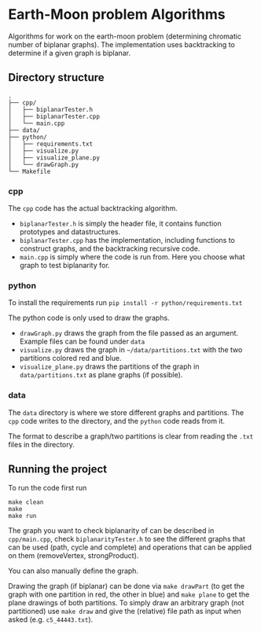 # Earth-Moon problem Algorithms
Algorithms for work on the earth-moon problem (determining chromatic number of biplanar graphs).
The implementation uses backtracking to determine if a given graph is biplanar.

## Directory structure
```
.
├── cpp/
│   ├── biplanarTester.h
│   ├── biplanarTester.cpp
│   └── main.cpp
├── data/
├── python/
│   ├── requirements.txt
│   ├── visualize.py
│   ├── visualize_plane.py
│   └── drawGraph.py
└── Makefile
```

### cpp
The `cpp` code has the actual backtracking algorithm.
 - `biplanarTester.h` is simply the header file, it contains function prototypes and datastructures.
 - `biplanarTester.cpp` has the implementation, including functions to construct graphs, and the backtracking recursive code.
 - `main.cpp` is simply where the code is run from. Here you choose what graph to test biplanarity for.

### python
To install the requirements run `pip install -r python/requirements.txt`

The python code is only used to draw the graphs.
  - `drawGraph.py` draws the graph from the file passed as an argument. Example files can be found under `data`
  - `visualize.py` draws the graph in `~/data/partitions.txt` with the two partitions colored red and blue.
  - `visualize_plane.py` draws the partitions of the graph in `data/partitions.txt` as plane graphs (if possible).

### data
The `data` directory is where we store different graphs and partitions.
The `cpp` code writes to the directory, and the `python` code reads from it.

The format to describe a graph/two partitions is clear from reading the `.txt` files in the directory.

## Running the project

To run the code first run 
```
make clean 
make 
make run
```
The graph you want to check biplanarity of can be described in `cpp/main.cpp`, check `biplanarityTester.h` 
to see the different graphs that can be used (path, cycle and complete) and operations 
that can be applied on them (removeVertex, strongProduct).

You can also manually define the graph.

Drawing the graph (if biplanar) can be done via `make drawPart` (to get the graph with one partition in red, the other in blue) 
and `make plane` to get the plane drawings of both partitions.
To simply draw an arbitrary graph (not partitioned) use `make draw` and give the (relative) file path as input when asked
(e.g. `c5_44443.txt`).

